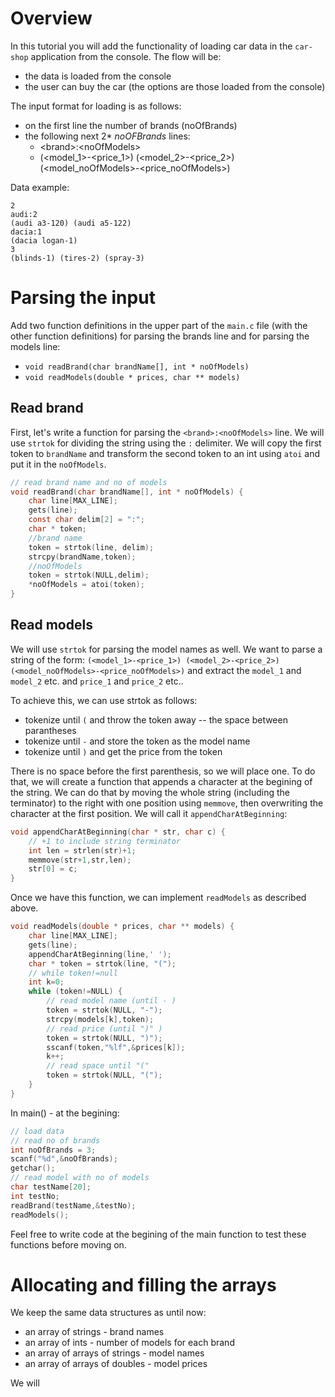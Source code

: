 # Overview
In this tutorial you will add the functionality of loading car data in the `car-shop` application from the console. The flow will be:
* the data is loaded from the console
* the user can buy the car (the options are those loaded from the console)


The input format for loading is as follows:
* on the first line the number of brands (noOfBrands)
* the following next 2* _noOFBrands_ lines:
    * \<brand\>:\<noOfModels\>
    * (<model_1>-<price_1>) (<model_2>-<price_2>)    (<model_noOfModels>-<price_noOfModels>)

Data example:
```
2
audi:2
(audi a3-120) (audi a5-122) 
dacia:1
(dacia logan-1)
3
(blinds-1) (tires-2) (spray-3)
```

# Parsing the input

Add two function definitions in the upper part of the `main.c` file (with the other function definitions) for parsing the brands line and for parsing the models line:
* `void readBrand(char brandName[], int * noOfModels)`
* `void readModels(double * prices, char ** models)`

## Read brand

First, let's write a function for parsing the `<brand>:<noOfModels>` line. We will use `strtok` for dividing the string using the `:` delimiter. We will copy the first token to `brandName` and transform the second token to an int using `atoi` and put it in the `noOfModels`.

```c
// read brand name and no of models
void readBrand(char brandName[], int * noOfModels) {
    char line[MAX_LINE];
    gets(line);
    const char delim[2] = ":";
    char * token;
    //brand name
    token = strtok(line, delim);
    strcpy(brandName,token);
    //noOfModels
    token = strtok(NULL,delim);
    *noOfModels = atoi(token);
}
```
## Read models

We will use `strtok` for parsing the model names as well. We want to parse a string of the form: `(<model_1>-<price_1>) (<model_2>-<price_2>)    (<model_noOfModels>-<price_noOfModels>)` and extract the `model_1` and `model_2` etc. and `price_1` and `price_2` etc.. 

To achieve this, we can use strtok as follows:
* tokenize until `(` and throw the token away -- the space between parantheses
* tokenize until `-` and store the token as the model name
* tokenize until `)` and get the price from the token

There is no space before the first parenthesis, so we will place one. To do that, we will create a function that appends a character at the begining of the string. We can do that by moving the whole string (including the terminator) to the right with one position using `memmove`, then overwriting the character at the first position. We will call it `appendCharAtBeginning`:

```c
void appendCharAtBeginning(char * str, char c) {
    // +1 to include string terminator
    int len = strlen(str)+1;
    memmove(str+1,str,len);
    str[0] = c;
}
```

Once we have this function, we can implement `readModels` as described above.

```c
void readModels(double * prices, char ** models) {
    char line[MAX_LINE];
    gets(line);
    appendCharAtBeginning(line,' ');
    char * token = strtok(line, "(");
    // while token!=null
    int k=0;
    while (token!=NULL) {
        // read model name (until - )
        token = strtok(NULL, "-");
        strcpy(models[k],token);
        // read price (until ")" )
        token = strtok(NULL, ")");
        sscanf(token,"%lf",&prices[k]);
        k++;
        // read space until "("
        token = strtok(NULL, "(");
    }
}
```

In main() - at the begining:
```c
// load data
// read no of brands
int noOfBrands = 3;
scanf("%d",&noOfBrands);
getchar();
// read model with no of models
char testName[20];
int testNo;
readBrand(testName,&testNo);
readModels();
```

Feel free to write code at the begining of the main function to test these functions before moving on.

# Allocating and filling the arrays

We keep the same data structures as until now:
* an array of strings - brand names 
* an array of ints - number of models for each brand
* an array of arrays of strings - model names
* an array of arrays of doubles - model prices

We will 
